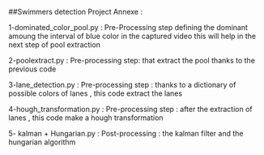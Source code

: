 ##Swimmers detection
Project Annexe :

1-dominated_color_pool.py : Pre-Processing step defining the dominant amoung the interval of blue color in the captured video this will help in the next step of pool extraction 

2-poolextract.py : Pre-processing step: that extract the pool thanks to the previous code 

3-lane_detection.py : Pre-processing step : thanks to a dictionary of possible colors of lanes , this code extract the lanes 

4-hough_transformation.py : Pre-processing step : after the extraction of lanes , this code make a hough transformation

5- kalman + Hungarian.py : Post-processing : the kalman filter and the hungarian algorithm 
